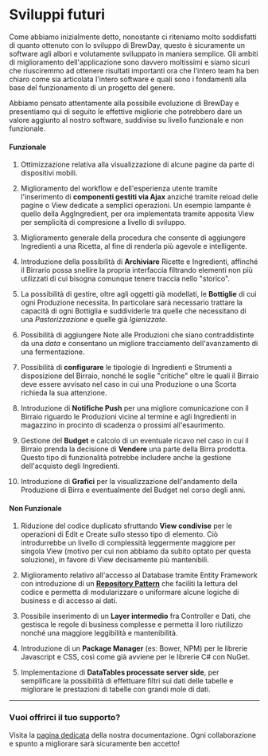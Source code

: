 # Sviluppi futuri

Come abbiamo inizialmente detto, nonostante ci riteniamo molto soddisfatti di quanto ottenuto con lo sviluppo di BrewDay, questo è sicuramente un software agli albori e volutamente sviluppato in maniera semplice.
Gli ambiti di miglioramento dell'applicazione sono davvero moltissimi e siamo sicuri che riusciremmo ad ottenere risultati importanti ora che l'intero team ha ben chiaro come sia articolata l'intero software e quali sono i fondamenti alla base del funzionamento di un progetto del genere.

Abbiamo pensato attentamente alla possibile evoluzione di BrewDay e presentiamo qui di seguito le effettive migliorie che potrebbero dare un valore aggiunto al nostro software, suddivise su livello funzionale e non funzionale. 

#### Funzionale

1. Ottimizzazione relativa alla visualizzazione di alcune pagine da parte di dispositivi mobili.

2. Miglioramento del workflow e dell'esperienza utente tramite l'inserimento di **componenti gestiti via Ajax** anziché tramite reload delle pagine o View dedicate a semplici operazioni. Un esempio lampante è quello della AggIngredient, per ora implementata tramite apposita View per semplicità di compresione a livello di sviluppo.

4. Miglioramento generale della procedura che consente di aggiungere Ingredienti a una Ricetta, al fine di renderla più agevole e intelligente.

4. Introduzione della possibilità di **Archiviare** Ricette e Ingredienti, affinché il Birrario possa snellire la propria interfaccia filtrando elementi non più utilizzati di cui bisogna comunque tenere traccia nello "storico".

5. La possibilità di gestire, oltre agli oggetti già modellati, le **Bottiglie** di cui ogni Produzione necessita. In particolare sarà necessario trattare la capacità di ogni Bottiglia e suddividerle tra quelle che necessitano di una *Pastorizzazione* e quelle già *Igienizzate*.

6. Possibilità di aggiungere Note alle Produzioni che siano contraddistinte da una *data* e consentano un migliore tracciamento dell'avanzamento di una fermentazione.

7. Possibilità di **configurare** le tipologie di Ingredienti e Strumenti a disposizione del Birraio, nonché le soglie "critiche" oltre le quali il Birraio deve essere avvisato nel caso in cui una Produzione o una Scorta richieda la sua attenzione.

7. Introduzione di **Notifiche Push** per una migliore comunicazione con il Birraio riguardo le Produzioni vicine al termine e agli Ingredienti in magazzino in procinto di scadenza o prossimi all'esaurimento.

8. Gestione del **Budget** e calcolo di un eventuale ricavo nel caso in cui il Birraio prenda la decisione di **Vendere** una parte della Birra prodotta. Questo tipo di funzionalità potrebbe includere anche la gestione dell'acquisto degli Ingredienti.

9. Introduzione di **Grafici** per la visualizzazione dell'andamento della Produzione di Birra e eventualmente del Budget nel corso degli anni.


#### Non Funzionale

1. Riduzione del codice duplicato sfruttando **View condivise** per le operazioni di Edit e Create sullo stesso tipo di elemento. Ciò introdurrebbe un livello di complessità leggermente maggiore per singola View (motivo per cui non abbiamo da subito optato per questa soluzione), in favore di View decisamente più mantenibili.

2. Miglioramento relativo all'accesso al Database tramite Entity Framework con introduzione di un **[Repository Pattern](https://msdn.microsoft.com/en-us/library/ff649690.aspx)** che faciliti la lettura del codice e permetta di modularizzare o uniformare alcune logiche di business e di accesso ai dati.

3. Possibile inserimento di un **Layer intermedio** fra Controller e Dati, che gestisca le regole di business complesse e permetta il loro riutilizzo nonché una maggiore leggibilità e mantenibilità.

4. Introduzione di un **Package Manager** (es: Bower, NPM) per le librerie Javascript e CSS, così come già avviene per le librerie C# con NuGet.

5. Implementazione di **DataTables processate server side**, per semplificare la possibilità di effettuare filtri sui dati delle tabelle e migliorare le prestazioni di tabelle con grandi mole di dati.


***

### Vuoi offrirci il tuo supporto?

Visita la [pagina dedicata](../01-Introduzione/1.3-Installazione.md) della nostra documentazione. Ogni collaborazione e spunto a migliorare sarà sicuramente ben accetto!